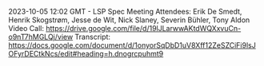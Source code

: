 2023-10-05 12:02 GMT - LSP Spec Meeting
Attendees: Erik De Smedt, Henrik Skogstrøm, Jesse de Wit, Nick Slaney, Severin Bühler, Tony Aldon
Video Call: https://drive.google.com/file/d/19lJLarwwAKtdWQXxvuCn-o9nT7hMGLQj/view
Transcript: https://docs.google.com/document/d/1onyorSqDbD1uV8Xff12ZeSZCiFi9lsJOFyrDECtkNcs/edit#heading=h.dnogrcpuhmt9 

